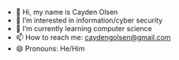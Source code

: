 - 👋 Hi, my name is Cayden Olsen
- 👀 I’m interested in information/cyber security
- 🌱 I’m currently learning computer science
- 📫 How to reach me: caydengolsen@gmail.com
- 😄 Pronouns: He/Him

<!---
colsen9/colsen9 is a ✨ special ✨ repository because its `README.md` (this file) appears on your GitHub profile.
You can click the Preview link to take a look at your changes.
--->
